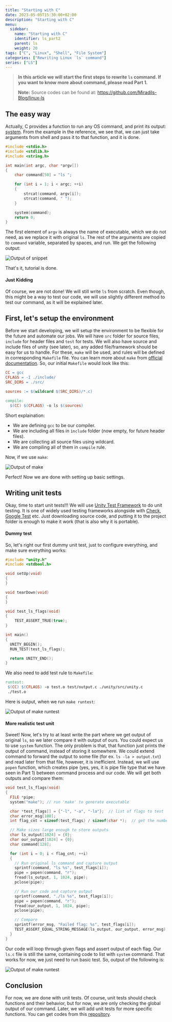 ```yaml
---
title: "Starting with C"
date: 2023-05-05T15:30:00+02:00
description: "Starting with C"
menu:
  sidebar:
    name: "Starting with C"
    identifier: ls_part2
    parent: ls
    weight: 20
tags: ["C", "Linux", "Shell", "File System"]
categories: ["Rewriting Linux `ls` command"]
series: ["LS"]
---
```


> **In this article we will start the first steps to rewrite `ls` command. If you want to know more about command, please read Part 1.**
>
> **Note:** Source codes can be found at: <https://github.com/Miradils-Blog/linux-ls>

## The easy way

Actually, C provides a function to run any OS command, and print its output: [system](https://www.tutorialspoint.com/c_standard_library/c_function_system.htm). From the example in the reference, we see that, we can just take arguments from shell and pass it to that function, and it is done.

```c
#include <stdio.h>
#include <stdlib.h>
#include <string.h>

int main(int argc, char *argv[])
{
    char command[50] = "ls ";

    for (int i = 1; i < argc; ++i)
    {
        strcat(command, argv[i]);
        strcat(command, " ");
    }

    system(command);
    return 0;
}

```

The first element of `argv` is always the name of executable, which we do not need, as we replace it with original `ls`. The rest of the arguments are copied to `command` variable, separated by spaces, and run. We get the following output:

![Output of snippet](system_output.png)

That's it, tutorial is done.

#### Just Kidding

Of course, we are not done! We will still write `ls` from scratch. Even though, this might be a way to test our code, we will use slightly different method to test our command, as it will be explained later.

## First, let's setup the environment

Before we start developing, we will setup the environment to be flexible for the future and automate our jobs. We will have `src` folder for source files, `include` for header files and `test` for tests. We will also have source and include files of unity (see later), so, any added file/framework should be easy for us to handle. For these, `make` will be used, and rules will be defined in corresponding `Makefile` file. You can learn more about `make` from [official documentation](https://www.gnu.org/software/make/manual/make.html). So, our initial `Makefile` would look like this:

```Makefile
CC = gcc
CFLAGS = -I ./include/
SRC_DIRS = ./src/

sources := $(wildcard $(SRC_DIRS)/*.c)

compile:
  $(CC) $(CFLAGS) -o ls $(sources)
```

Short explaination:

- We are defining `gcc` to be our compiler.
- We are including all files in `ìnclude` folder (now empty, for future header files).
- We are collecting all source files using wildcard.
- We are compiling all of them in `compile` rule.

Now, if we use `make`:

![Output of make](make1.png)

Perfect! Now we are done with setting up basic settings.

## Writing unit tests

Okay, time to start unit tests!!! We will use [Unity Test Framework](http://www.throwtheswitch.org/unity) to do unit testing. It is one of widely used testing frameworks alongside with [Check](https://libcheck.github.io/check/), [Google Test](https://google.github.io/googletest/) etc. Just downloading source code, and putting it to the project folder is enough to make it work (that is also why it is portable).

#### Dummy test

So, let's right our first dummy unit test, just to configure everything, and make sure everything works:

```c
#include "unity.h"
#include <stdbool.h>

void setUp(void)
{
}

void tearDown(void)
{
}

void test_ls_flags(void)
{
    TEST_ASSERT_TRUE(true);
}

int main()
{
  UNITY_BEGIN();
  RUN_TEST(test_ls_flags);

  return UNITY_END();
}
```

We also need to add test rule to `Makefile`:

```Makefile
runtest:
 $(CC) $(CFLAGS) -o test.o test/output.c ./unity/src/unity.c
 ./test.o
```

Here is output, when we run `make runtest`:

![Output of make runtest](make2.png)

#### More realistic test unit

Sweet! Now, let's try to at least write the part where we get output of original `ls`, so we later compare it with output of ours. You could expect us to use `system` function. The only problem is that, that function just prints the output of command, instead of storing it somewhere. We could extend command to forward the output to some file (for ex. `ls -la > output.txt`) and read later from that file, however, it is inefficient. Instead, we will use `popen` function, which creates pipe (yes, yes, it is pipe file type that we have seen in Part 1) between command process and our code. We will get both outputs and compare them:

```c
void test_ls_flags(void)
{
  FILE *pipe;
  system("make"); // run 'make' to generate executable

  char *test_flags[] = {"-l", "-a", "-la"};  // list of flags to test
  char error_msg[100];
  int flag_cnt = sizeof(test_flags) / sizeof(char *);  // get the number of flags

  // Make sizes large enough to store outputs
  char ls_output[1024] = {0};
  char our_output[1024] = {0};
  char command[128];

  for (int i = 0; i < flag_cnt; ++i)
  {
    // Run original ls command and capture output
    sprintf(command, "ls %s", test_flags[i]);
    pipe = popen(command, "r");
    fread(ls_output, 1, 1024, pipe);
    pclose(pipe);

    // Run our code and capture output
    sprintf(command, "./ls %s", test_flags[i]);
    pipe = popen(command, "r");
    fread(our_output, 1, 1024, pipe);
    pclose(pipe);

    // Compare
    sprintf(error_msg, "Failed flag: %s", test_flags[i]);
    TEST_ASSERT_EQUAL_STRING_MESSAGE(ls_output, our_output, error_msg);
  }
}
```

Our code will loop through given flags and assert output of each flag. Our `ls.c` file is still the same, containing code to list with `system` command. That works for now, we just need to run basic test. So, output of the following is:

![Output of make runtest](make3.png)

## Conclusion

For now, we are done with unit tests. Of course, unit tests should check functions and their behavior, but for now, we are only checking the global output of our command. Later, we will add unit tests for more specific functions. You can get codes from  this [repository](https://github.com/Miradils-Blog/linux-ls).
